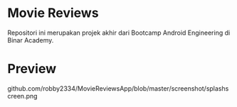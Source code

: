 # Movie Reviews
Repositori ini merupakan projek akhir dari Bootcamp Android Engineering di Binar Academy.
# Preview
github.com/robby2334/MovieReviewsApp/blob/master/screenshot/splashscreen.png
